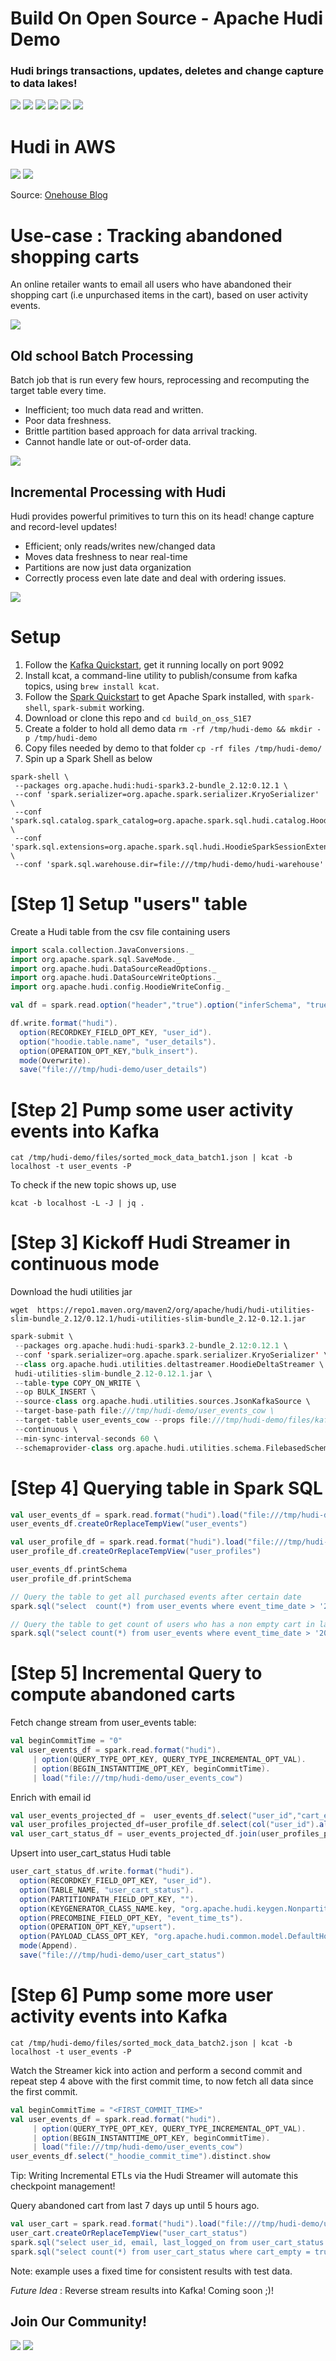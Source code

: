 <!--
  Licensed to the Apache Software Foundation (ASF) under one or more
  contributor license agreements.  See the NOTICE file distributed with
  this work for additional information regarding copyright ownership.
  The ASF licenses this file to You under the Apache License, Version 2.0
  (the "License"); you may not use this file except in compliance with
  the License.  You may obtain a copy of the License at

       http://www.apache.org/licenses/LICENSE-2.0

  Unless required by applicable law or agreed to in writing, software
  distributed under the License is distributed on an "AS IS" BASIS,
  WITHOUT WARRANTIES OR CONDITIONS OF ANY KIND, either express or implied.
  See the License for the specific language governing permissions and
  limitations under the License.
-->

# Build On Open Source - Apache Hudi Demo

### Hudi brings transactions, updates, deletes and change capture to data lakes!

![](.README_images/70237a68.png)
![](.README_images/23d5306b.png)
![](.README_images/3564c4ad.png)
![](.README_images/ec53b93c.png)
![](.README_images/78471445.png)
![](.README_images/af2fb795.png)

# Hudi in AWS 

![](.README_images/ad5124a3.png)
![](.README_images/fbb7ccae.png)

Source: [Onehouse Blog](https://www.onehouse.ai/blog/apache-hudi-native-aws-integrations) 

# Use-case : Tracking abandoned shopping carts

An online retailer wants to email all users who have abandoned their shopping cart (i.e unpurchased items in the cart),
based on user activity events.

![](.README_images/62c9e0ee.png)

## Old school Batch Processing

Batch job that is run every few hours, reprocessing and recomputing the target table every time.

 - Inefficient; too much data read and written. 
 - Poor data freshness.
 - Brittle partition based approach for data arrival tracking.
 - Cannot handle late or out-of-order data.

![](.README_images/476d2fce.png)

## Incremental Processing with Hudi

Hudi provides powerful primitives to turn this on its head! change capture and record-level updates! 

 - Efficient; only reads/writes new/changed data
 - Moves data freshness to near real-time
 - Partitions are now just data organization 
 - Correctly process even late date and deal with ordering issues.

![](.README_images/cb5bcde9.png)

# Setup
1. Follow the [Kafka Quickstart](https://kafka.apache.org/quickstart), get it running locally on port 9092
2. Install kcat, a command-line utility to publish/consume from kafka topics, using  `brew install kcat`.
3. Follow the [Spark Quickstart](https://spark.apache.org/docs/latest/quick-start.html) to get Apache Spark installed, with `spark-shell`, `spark-submit` working.
4. Download or clone this repo and `cd build_on_oss_S1E7`
5. Create a folder to hold all demo data `rm -rf /tmp/hudi-demo && mkdir -p /tmp/hudi-demo`
6. Copy files needed by demo to that folder `cp -rf files /tmp/hudi-demo/`
7. Spin up a Spark Shell as below

```shell
spark-shell \
 --packages org.apache.hudi:hudi-spark3.2-bundle_2.12:0.12.1 \
 --conf 'spark.serializer=org.apache.spark.serializer.KryoSerializer' \
 --conf 'spark.sql.catalog.spark_catalog=org.apache.spark.sql.hudi.catalog.HoodieCatalog' \
 --conf 'spark.sql.extensions=org.apache.spark.sql.hudi.HoodieSparkSessionExtension' \
 --conf 'spark.sql.warehouse.dir=file:///tmp/hudi-demo/hudi-warehouse'
```

# [Step 1] Setup "users" table

Create a Hudi table from the csv file containing users

```scala worksheet
import scala.collection.JavaConversions._
import org.apache.spark.sql.SaveMode._
import org.apache.hudi.DataSourceReadOptions._
import org.apache.hudi.DataSourceWriteOptions._
import org.apache.hudi.config.HoodieWriteConfig._

val df = spark.read.option("header","true").option("inferSchema", "true").csv("file:///tmp/hudi-demo/files/user_details.csv")

df.write.format("hudi").
  option(RECORDKEY_FIELD_OPT_KEY, "user_id").
  option("hoodie.table.name", "user_details").
  option(OPERATION_OPT_KEY,"bulk_insert").
  mode(Overwrite).
  save("file:///tmp/hudi-demo/user_details")
```

# [Step 2] Pump some user activity events into Kafka

```shell
cat /tmp/hudi-demo/files/sorted_mock_data_batch1.json | kcat -b localhost -t user_events -P
```

To check if the new topic shows up, use
```shell
kcat -b localhost -L -J | jq .
```

# [Step 3] Kickoff Hudi Streamer in continuous mode

Download the hudi utilities jar

```shell
wget  https://repo1.maven.org/maven2/org/apache/hudi/hudi-utilities-slim-bundle_2.12/0.12.1/hudi-utilities-slim-bundle_2.12-0.12.1.jar
```

```scala
spark-submit \
 --packages org.apache.hudi:hudi-spark3.2-bundle_2.12:0.12.1 \
 --conf 'spark.serializer=org.apache.spark.serializer.KryoSerializer' \
 --class org.apache.hudi.utilities.deltastreamer.HoodieDeltaStreamer \
 hudi-utilities-slim-bundle_2.12-0.12.1.jar \
 --table-type COPY_ON_WRITE \
 --op BULK_INSERT \
 --source-class org.apache.hudi.utilities.sources.JsonKafkaSource \
 --target-base-path file:///tmp/hudi-demo/user_events_cow \
 --target-table user_events_cow --props file:///tmp/hudi-demo/files/kafka-source.properties \
 --continuous \
 --min-sync-interval-seconds 60 \
 --schemaprovider-class org.apache.hudi.utilities.schema.FilebasedSchemaProvider
 ```

# [Step 4] Querying table in Spark SQL

```scala
val user_events_df = spark.read.format("hudi").load("file:///tmp/hudi-demo/user_events_cow")
user_events_df.createOrReplaceTempView("user_events")

val user_profile_df = spark.read.format("hudi").load("file:///tmp/hudi-demo/user_details")
user_profile_df.createOrReplaceTempView("user_profiles")

user_events_df.printSchema
user_profile_df.printSchema

// Query the table to get all purchased events after certain date
spark.sql("select  count(*) from user_events where event_time_date > '2022-11-10' and action_type='purchased'").show(100, false)

// Query the table to get count of users who has a non empty cart in last one week
spark.sql("select count(*) from user_events where event_time_date > '2022-11-10' and cart_empty = false").show(100, false)
```

# [Step 5] Incremental Query to compute abandoned carts

Fetch change stream from user_events table:

```scala
val beginCommitTime = "0"
val user_events_df = spark.read.format("hudi").
     | option(QUERY_TYPE_OPT_KEY, QUERY_TYPE_INCREMENTAL_OPT_VAL).
     | option(BEGIN_INSTANTTIME_OPT_KEY, beginCommitTime).
     | load("file:///tmp/hudi-demo/user_events_cow")
```

Enrich with email id
```scala
val user_events_projected_df =  user_events_df.select("user_id","cart_empty","event_time_ts","last_logged_on")
val user_profiles_projected_df=user_profile_df.select(col("user_id").alias("user_profile_id"),col("email"))
val user_cart_status_df = user_events_projected_df.join(user_profiles_projected_df, user_events_projected_df("user_id") === user_profiles_projected_df("user_profile_id"), "left")
```

Upsert into user_cart_status Hudi table
```scala
user_cart_status_df.write.format("hudi").
  option(RECORDKEY_FIELD_OPT_KEY, "user_id").
  option(TABLE_NAME, "user_cart_status").
  option(PARTITIONPATH_FIELD_OPT_KEY, "").
  option(KEYGENERATOR_CLASS_NAME.key, "org.apache.hudi.keygen.NonpartitionedKeyGenerator").
  option(PRECOMBINE_FIELD_OPT_KEY, "event_time_ts").
  option(OPERATION_OPT_KEY,"upsert").
  option(PAYLOAD_CLASS_OPT_KEY, "org.apache.hudi.common.model.DefaultHoodieRecordPayload").
  mode(Append).
  save("file:///tmp/hudi-demo/user_cart_status")
```

# [Step 6] Pump some more user activity events into Kafka

```shell
cat /tmp/hudi-demo/files/sorted_mock_data_batch2.json | kcat -b localhost -t user_events -P
```

Watch the Streamer kick into action and perform a second commit and repeat step 4 above with the first commit time, 
to now fetch all data since the first commit.

```scala
val beginCommitTime = "<FIRST_COMMIT_TIME>"
val user_events_df = spark.read.format("hudi").
     | option(QUERY_TYPE_OPT_KEY, QUERY_TYPE_INCREMENTAL_OPT_VAL).
     | option(BEGIN_INSTANTTIME_OPT_KEY, beginCommitTime).
     | load("file:///tmp/hudi-demo/user_events_cow")
user_events_df.select("_hoodie_commit_time").distinct.show
```

Tip: Writing Incremental ETLs via the Hudi Streamer will automate this checkpoint management! 

Query abandoned cart from last 7 days up until 5 hours ago. 

```scala
val user_cart = spark.read.format("hudi").load("file:///tmp/hudi-demo/user_cart_status")
user_cart.createOrReplaceTempView("user_cart_status")
spark.sql("select user_id, email, last_logged_on from user_cart_status where cart_empty = true and last_logged_on < cast('2022-11-17 00:00:00' as TIMESTAMP) - INTERVAL 5 hours and last_logged_on > cast('2022-11-17 00:00:00' as TIMESTAMP) - INTERVAL 7 days").show()
spark.sql("select count(*) from user_cart_status where cart_empty = true and last_logged_on < cast('2022-11-17 00:00:00' as TIMESTAMP) - INTERVAL 5 hours and last_logged_on > cast('2022-11-17 00:00:00' as TIMESTAMP) - INTERVAL 7 days").show()
```
Note: example uses a fixed time for consistent results with test data. 

*Future Idea* : Reverse stream results into Kafka! Coming soon ;)!

## Join Our Community! 

![](.README_images/fee8278f.png)
![](.README_images/62634465.png)
